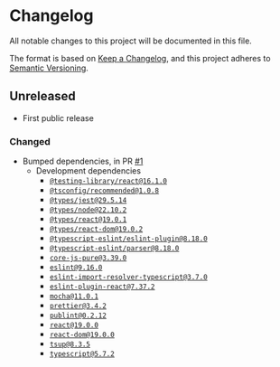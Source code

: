 # Changelog

All notable changes to this project will be documented in this file.

The format is based on [Keep a Changelog](https://keepachangelog.com/en/1.0.0/),
and this project adheres to [Semantic Versioning](https://semver.org/spec/v2.0.0.html).

## Unreleased

- First public release

### Changed

- Bumped dependencies, in PR [#1](https://github.com/@testduet/wait-for/pull/1)
  - Development dependencies
    - [`@testing-library/react@16.1.0`](https://npmjs.com/package/@testing-library/react/v/16.1.0)
    - [`@tsconfig/recommended@1.0.8`](https://npmjs.com/package/@tsconfig/recommended/v/1.0.8)
    - [`@types/jest@29.5.14`](https://npmjs.com/package/@types/jest/v/29.5.14)
    - [`@types/node@22.10.2`](https://npmjs.com/package/@types/node/v/22.10.2)
    - [`@types/react@19.0.1`](https://npmjs.com/package/@types/react/v/19.0.1)
    - [`@types/react-dom@19.0.2`](https://npmjs.com/package/@types/react-dom/v/19.0.2)
    - [`@typescript-eslint/eslint-plugin@8.18.0`](https://npmjs.com/package/@typescript-eslint/eslint-plugin/v/8.18.0)
    - [`@typescript-eslint/parser@8.18.0`](https://npmjs.com/package/@typescript-eslint/parser/v/8.18.0)
    - [`core-js-pure@3.39.0`](https://npmjs.com/package/core-js-pure/v/3.39.0)
    - [`eslint@9.16.0`](https://npmjs.com/package/eslint/v/9.16.0)
    - [`eslint-import-resolver-typescript@3.7.0`](https://npmjs.com/package/eslint-import-resolver-typescript/v/3.7.0)
    - [`eslint-plugin-react@7.37.2`](https://npmjs.com/package/eslint-plugin-react/v/7.37.2)
    - [`mocha@11.0.1`](https://npmjs.com/package/mocha/v/11.0.1)
    - [`prettier@3.4.2`](https://npmjs.com/package/prettier/v/3.4.2)
    - [`publint@0.2.12`](https://npmjs.com/package/publint/v/0.2.12)
    - [`react@19.0.0`](https://npmjs.com/package/react/v/19.0.0)
    - [`react-dom@19.0.0`](https://npmjs.com/package/react-dom/v/19.0.0)
    - [`tsup@8.3.5`](https://npmjs.com/package/tsup/v/8.3.5)
    - [`typescript@5.7.2`](https://npmjs.com/package/typescript/v/5.7.2)
